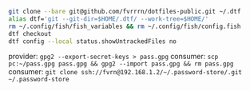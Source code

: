 ```bash
git clone --bare git@github.com/fvrrrn/dotfiles-public.git ~/.dtf
alias dtf='git --git-dir=$HOME/.dtf/ --work-tree=$HOME/'
rm ~/.config/fish/fish_variables && rm ~/.config/fish/config.fish
dtf checkout
dtf config --local status.showUntrackedFiles no
```

provider: `gpg2 --export-secret-keys > pass.gpg`
consumer: `scp pc:~/pass.gpg pass.gpg && gpg2 --import pass.gpg && rm pass.gpg`
consumer: `git clone ssh://fvrn@192.168.1.2/~/.password-store/.git ~/.password-store`
